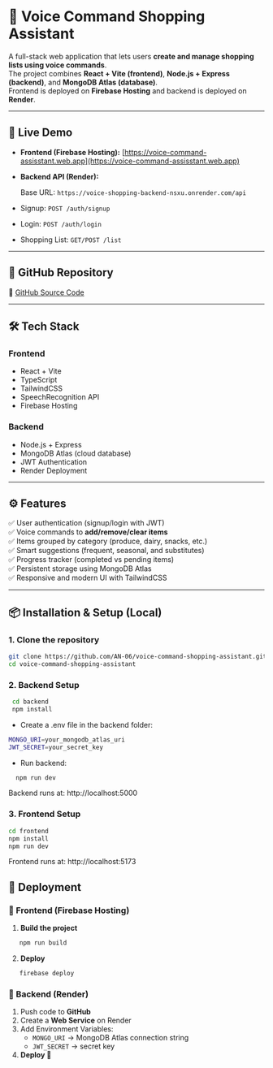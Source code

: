 # 🛒 Voice Command Shopping Assistant

A full-stack web application that lets users **create and manage shopping lists using voice commands**.  
The project combines **React + Vite (frontend)**, **Node.js + Express (backend)**, and **MongoDB Atlas (database)**.  
Frontend is deployed on **Firebase Hosting** and backend is deployed on **Render**.

---

## 🚀 Live Demo

- **Frontend (Firebase Hosting):** [https://voice-command-assisstant.web.app](https://voice-command-assisstant.web.app)  

- **Backend API (Render):**
   
  Base URL: `https://voice-shopping-backend-nsxu.onrender.com/api`

- Signup: `POST /auth/signup`
- Login: `POST /auth/login`
- Shopping List: `GET/POST /list`


---

## 📂 GitHub Repository

🔗 [GitHub Source Code](https://github.com/AN-06/voice-command-shopping-assisstant)

---

## 🛠️ Tech Stack

### Frontend
- React + Vite
- TypeScript
- TailwindCSS
- SpeechRecognition API
- Firebase Hosting

### Backend
- Node.js + Express
- MongoDB Atlas (cloud database)
- JWT Authentication
- Render Deployment

---

## ⚙️ Features

✅ User authentication (signup/login with JWT)  
✅ Voice commands to **add/remove/clear items**  
✅ Items grouped by category (produce, dairy, snacks, etc.)  
✅ Smart suggestions (frequent, seasonal, and substitutes)  
✅ Progress tracker (completed vs pending items)  
✅ Persistent storage using MongoDB Atlas  
✅ Responsive and modern UI with TailwindCSS  

---

## 📦 Installation & Setup (Local)

### 1. Clone the repository
```bash
git clone https://github.com/AN-06/voice-command-shopping-assistant.git
cd voice-command-shopping-assistant
```
### 2. Backend Setup
```bash
 cd backend
 npm install
 ```
* Create a .env file in the backend folder:

```bash
MONGO_URI=your_mongodb_atlas_uri
JWT_SECRET=your_secret_key
```
* Run backend:

```bash
  npm run dev
  ```
Backend runs at: http://localhost:5000

### 3. Frontend Setup

```bash
cd frontend
npm install
npm run dev
```
Frontend runs at: http://localhost:5173

## 🚀 Deployment

### 🔹 Frontend (Firebase Hosting)

1. **Build the project**  
 ``` bash
    npm run build
   ```
2. **Deploy**
  ``` bash
     firebase deploy 
  ```
### 🔹 Backend (Render)

1. Push code to **GitHub**  
2. Create a **Web Service** on Render  
3. Add Environment Variables:  
   - `MONGO_URI` → MongoDB Atlas connection string  
   - `JWT_SECRET` → secret key  
4. **Deploy 🚀**
 
  
